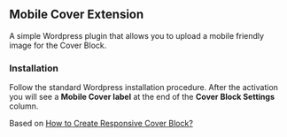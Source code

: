 ## Mobile Cover Extension

A simple Wordpress plugin that allows you to upload a mobile friendly image for the Cover Block.

### Installation

Follow the standard Wordpress installation procedure. 
After the activation you will see a **Mobile Cover label** at the end of the **Cover Block Settings** column.

Based on [How to Create Responsive Cover Block?](https://wptips.dev/responsive-cover-block/)